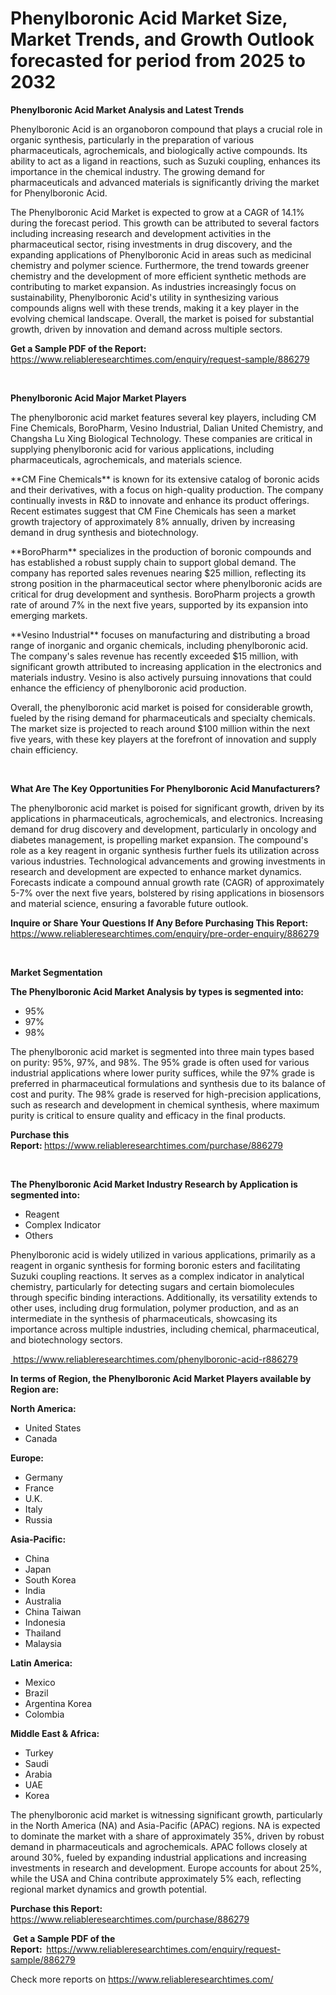 <p><h1>Phenylboronic Acid Market Size, Market Trends, and Growth Outlook forecasted for period from 2025 to 2032</h1></p><p><strong>Phenylboronic Acid Market Analysis and Latest Trends</strong></p>
<p><p>Phenylboronic Acid is an organoboron compound that plays a crucial role in organic synthesis, particularly in the preparation of various pharmaceuticals, agrochemicals, and biologically active compounds. Its ability to act as a ligand in reactions, such as Suzuki coupling, enhances its importance in the chemical industry. The growing demand for pharmaceuticals and advanced materials is significantly driving the market for Phenylboronic Acid.</p><p>The Phenylboronic Acid Market is expected to grow at a CAGR of 14.1% during the forecast period. This growth can be attributed to several factors including increasing research and development activities in the pharmaceutical sector, rising investments in drug discovery, and the expanding applications of Phenylboronic Acid in areas such as medicinal chemistry and polymer science. Furthermore, the trend towards greener chemistry and the development of more efficient synthetic methods are contributing to market expansion. As industries increasingly focus on sustainability, Phenylboronic Acid's utility in synthesizing various compounds aligns well with these trends, making it a key player in the evolving chemical landscape. Overall, the market is poised for substantial growth, driven by innovation and demand across multiple sectors.</p></p>
<p><strong>Get a Sample PDF of the Report:&nbsp;</strong> <a href="https://www.reliableresearchtimes.com/enquiry/request-sample/886279?utm_campaign=3542&utm_medium=2&utm_source=Github&utm_content=ia&utm_term=01042025&utm_id=phenylboronic-acid">https://www.reliableresearchtimes.com/enquiry/request-sample/886279</a></p>
<p>&nbsp;</p>
<p><strong>Phenylboronic Acid Major Market Players</strong></p>
<p><p>The phenylboronic acid market features several key players, including CM Fine Chemicals, BoroPharm, Vesino Industrial, Dalian United Chemistry, and Changsha Lu Xing Biological Technology. These companies are critical in supplying phenylboronic acid for various applications, including pharmaceuticals, agrochemicals, and materials science.</p><p>**CM Fine Chemicals** is known for its extensive catalog of boronic acids and their derivatives, with a focus on high-quality production. The company continually invests in R&D to innovate and enhance its product offerings. Recent estimates suggest that CM Fine Chemicals has seen a market growth trajectory of approximately 8% annually, driven by increasing demand in drug synthesis and biotechnology.</p><p>**BoroPharm** specializes in the production of boronic compounds and has established a robust supply chain to support global demand. The company has reported sales revenues nearing $25 million, reflecting its strong position in the pharmaceutical sector where phenylboronic acids are critical for drug development and synthesis. BoroPharm projects a growth rate of around 7% in the next five years, supported by its expansion into emerging markets.</p><p>**Vesino Industrial** focuses on manufacturing and distributing a broad range of inorganic and organic chemicals, including phenylboronic acid. The company's sales revenue has recently exceeded $15 million, with significant growth attributed to increasing application in the electronics and materials industry. Vesino is also actively pursuing innovations that could enhance the efficiency of phenylboronic acid production.</p><p>Overall, the phenylboronic acid market is poised for considerable growth, fueled by the rising demand for pharmaceuticals and specialty chemicals. The market size is projected to reach around $100 million within the next five years, with these key players at the forefront of innovation and supply chain efficiency.</p></p>
<p>&nbsp;</p>
<p><strong>What Are The Key Opportunities For Phenylboronic Acid Manufacturers?</strong></p>
<p><p>The phenylboronic acid market is poised for significant growth, driven by its applications in pharmaceuticals, agrochemicals, and electronics. Increasing demand for drug discovery and development, particularly in oncology and diabetes management, is propelling market expansion. The compound's role as a key reagent in organic synthesis further fuels its utilization across various industries. Technological advancements and growing investments in research and development are expected to enhance market dynamics. Forecasts indicate a compound annual growth rate (CAGR) of approximately 5-7% over the next five years, bolstered by rising applications in biosensors and material science, ensuring a favorable future outlook.</p></p>
<p><strong>Inquire or Share Your Questions If Any Before Purchasing This Report:</strong> <a href="https://www.reliableresearchtimes.com/enquiry/pre-order-enquiry/886279?utm_campaign=3542&utm_medium=2&utm_source=Github&utm_content=ia&utm_term=01042025&utm_id=phenylboronic-acid">https://www.reliableresearchtimes.com/enquiry/pre-order-enquiry/886279</a></p>
<p>&nbsp;</p>
<p><strong>Market Segmentation</strong></p>
<p><strong>The Phenylboronic Acid Market Analysis by types is segmented into:</strong></p>
<p><ul><li>95%</li><li>97%</li><li>98%</li></ul></p>
<p><p>The phenylboronic acid market is segmented into three main types based on purity: 95%, 97%, and 98%. The 95% grade is often used for various industrial applications where lower purity suffices, while the 97% grade is preferred in pharmaceutical formulations and synthesis due to its balance of cost and purity. The 98% grade is reserved for high-precision applications, such as research and development in chemical synthesis, where maximum purity is critical to ensure quality and efficacy in the final products.</p></p>
<p><strong>Purchase this Report:&nbsp;</strong><a href="https://www.reliableresearchtimes.com/purchase/886279?utm_campaign=3542&utm_medium=2&utm_source=Github&utm_content=ia&utm_term=01042025&utm_id=phenylboronic-acid">https://www.reliableresearchtimes.com/purchase/886279</a></p>
<p>&nbsp;</p>
<p><strong>The Phenylboronic Acid Market Industry Research by Application is segmented into:</strong></p>
<p><ul><li>Reagent</li><li>Complex Indicator</li><li>Others</li></ul></p>
<p><p>Phenylboronic acid is widely utilized in various applications, primarily as a reagent in organic synthesis for forming boronic esters and facilitating Suzuki coupling reactions. It serves as a complex indicator in analytical chemistry, particularly for detecting sugars and certain biomolecules through specific binding interactions. Additionally, its versatility extends to other uses, including drug formulation, polymer production, and as an intermediate in the synthesis of pharmaceuticals, showcasing its importance across multiple industries, including chemical, pharmaceutical, and biotechnology sectors.</p></p>
<p><a href="https://www.reliableresearchtimes.com/phenylboronic-acid-r886279?utm_campaign=3542&utm_medium=2&utm_source=Github&utm_content=ia&utm_term=01042025&utm_id=phenylboronic-acid">&nbsp;https://www.reliableresearchtimes.com/phenylboronic-acid-r886279</a></p>
<p><strong>In terms of Region, the Phenylboronic Acid Market Players available by Region are:</strong></p>
<p>
    <p> <strong> North America: </strong>
        <ul>
            <li>United States</li>
            <li>Canada</li>
        </ul>
        </p> 
    <p> <strong> Europe: </strong>
        <ul>
            <li>Germany</li>
            <li>France</li>
            <li>U.K.</li>
            <li>Italy</li>
            <li>Russia</li>
        </ul>
        </p> 
    <p> <strong> Asia-Pacific: </strong>
        <ul>
            <li>China</li>
            <li>Japan</li>
            <li>South Korea</li>
            <li>India</li>
            <li>Australia</li>
            <li>China Taiwan</li>
            <li>Indonesia</li>
            <li>Thailand</li>
            <li>Malaysia</li>
        </ul>
        </p> 
    <p> <strong> Latin America: </strong>
        <ul>
            <li>Mexico</li>
            <li>Brazil</li>
            <li>Argentina Korea</li>
            <li>Colombia</li>
        </ul>
        </p> 
    <p> <strong> Middle East & Africa: </strong>
        <ul>
            <li>Turkey</li>
            <li>Saudi</li>
            <li>Arabia</li>
            <li>UAE</li>
            <li>Korea</li>
        </ul>
    </p>
    </p>
<p><p>The phenylboronic acid market is witnessing significant growth, particularly in the North America (NA) and Asia-Pacific (APAC) regions. NA is expected to dominate the market with a share of approximately 35%, driven by robust demand in pharmaceuticals and agrochemicals. APAC follows closely at around 30%, fueled by expanding industrial applications and increasing investments in research and development. Europe accounts for about 25%, while the USA and China contribute approximately 5% each, reflecting regional market dynamics and growth potential.</p></p>
<p><strong>Purchase this Report: </strong><a href="https://www.reliableresearchtimes.com/purchase/886279?utm_campaign=3542&utm_medium=2&utm_source=Github&utm_content=ia&utm_term=01042025&utm_id=phenylboronic-acid">https://www.reliableresearchtimes.com/purchase/886279</a></p>
<p>&nbsp;<strong>Get a Sample PDF of the Report:&nbsp;&nbsp;</strong><a href="https://www.reliableresearchtimes.com/enquiry/request-sample/886279?utm_campaign=3542&utm_medium=2&utm_source=Github&utm_content=ia&utm_term=01042025&utm_id=phenylboronic-acid">https://www.reliableresearchtimes.com/enquiry/request-sample/886279</a></p>
<p><strong></strong></p>
<p>Check more reports on <a href="https://www.reliableresearchtimes.com/?utm_campaign=3542&utm_medium=2&utm_source=Github&utm_content=ia&utm_term=01042025&utm_id=phenylboronic-acid">https://www.reliableresearchtimes.com/</a></p>